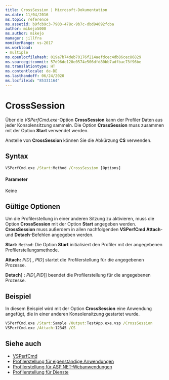 ```yaml
---
title: CrossSession | Microsoft-Dokumentation
ms.date: 11/04/2016
ms.topic: reference
ms.assetid: b9fcb9c3-7903-478c-9b7c-dbd94092fcba
author: mikejo5000
ms.author: mikejo
manager: jillfra
monikerRange: vs-2017
ms.workload:
- multiple
ms.openlocfilehash: 019a7b74deb70176f214aefdcec4db86cec86829
ms.sourcegitcommit: 57d96de120e0574e506dfd80bb7adfbac73f96be
ms.translationtype: HT
ms.contentlocale: de-DE
ms.lasthandoff: 06/24/2020
ms.locfileid: "85331164"
---
```

# <a name="crosssession"></a>CrossSession
Über die *VSPerfCmd.exe*-Option **CrossSession** kann der Profiler Daten aus jeder Konsolensitzung sammeln. Die Option **CrossSession** muss zusammen mit der Option **Start** verwendet werden.

 Anstelle von **CrossSession** können Sie die Abkürzung **CS** verwenden.

## <a name="syntax"></a>Syntax

```cmd
VSPerfCmd.exe /Start:Method /CrossSession [Options]
```

#### <a name="parameters"></a>Parameter
 Keine

## <a name="valid-options"></a>Gültige Optionen
 Um die Profilerstellung in einer anderen Sitzung zu aktivieren, muss die Option **CrossSession** mit der Option **Start** angegeben werden. **CrossSession** muss außerdem in allen nachfolgenden **VSPerfCmd Attach**- und **Detach**-Befehlen angegeben werden.

 **Start:** `Method`: Die Option **Start** initialisiert den Profiler mit der angegebenen Profilerstellungsmethode.

 **Attach:** _PID_[ **,** _PID_] startet die Profilerstellung für die angegebenen Prozesse.

 **Detach**[ **:** _PID_[,_PID_]] beendet die Profilerstellung für die angegebenen Prozesse.

## <a name="example"></a>Beispiel
 In diesem Beispiel wird mit der Option **CrossSession** eine Anwendung angefügt, die in einer anderen Konsolensitzung gestartet wurde.

```cmd
VSPerfCmd.exe /Start:Sample /Output:TestApp.exe.vsp /CrossSession
VSPerfCmd.exe /Attach:12345 /CS
```

## <a name="see-also"></a>Siehe auch
- [VSPerfCmd](../profiling/vsperfcmd.md)
- [Profilerstellung für eigenständige Anwendungen](../profiling/command-line-profiling-of-stand-alone-applications.md)
- [Profilerstellung für ASP.NET-Webanwendungen](../profiling/command-line-profiling-of-aspnet-web-applications.md)
- [Profilerstellung für Dienste](../profiling/command-line-profiling-of-services.md)
